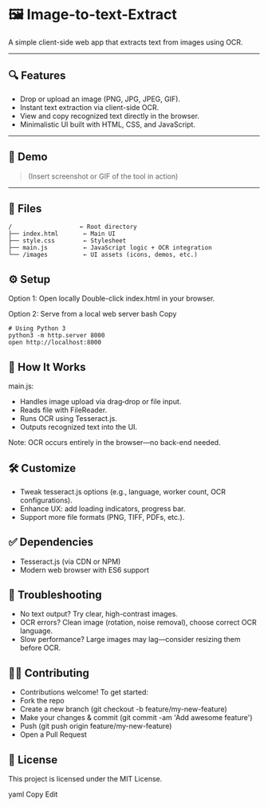 # 🖼️ Image-to-text-Extract

A simple client-side web app that extracts text from images using OCR.

---

## 🔍 Features

- Drop or upload an image (PNG, JPG, JPEG, GIF).
- Instant text extraction via client-side OCR.
- View and copy recognized text directly in the browser.
- Minimalistic UI built with HTML, CSS, and JavaScript.

---

## 🚀 Demo

> (Insert screenshot or GIF of the tool in action)

---

## 🧩 Files

```text
/                   ← Root directory
├── index.html       ← Main UI
├── style.css        ← Stylesheet
├── main.js          ← JavaScript logic + OCR integration
└── /images          ← UI assets (icons, demos, etc.)
```

## ⚙️ Setup
Option 1: Open locally
Double-click index.html in your browser.

Option 2: Serve from a local web server
bash
Copy

```
# Using Python 3
python3 -m http.server 8000
open http://localhost:8000
```
## 🧠 How It Works
main.js:
- Handles image upload via drag‑drop or file input.
- Reads file with FileReader.
- Runs OCR using Tesseract.js.
- Outputs recognized text into the UI.

Note: OCR occurs entirely in the browser—no back-end needed.

## 🛠️ Customize
- Tweak tesseract.js options (e.g., language, worker count, OCR configurations).
- Enhance UX: add loading indicators, progress bar.
- Support more file formats (PNG, TIFF, PDFs, etc.).

## ✅ Dependencies
- Tesseract.js (via CDN or NPM)
- Modern web browser with ES6 support

## 🚧 Troubleshooting
- No text output? Try clear, high-contrast images.
- OCR errors? Clean image (rotation, noise removal), choose correct OCR language.
- Slow performance? Large images may lag—consider resizing them before OCR.

## 👩‍💻 Contributing
- Contributions welcome! To get started:
- Fork the repo
- Create a new branch (git checkout -b feature/my-new-feature)
- Make your changes & commit (git commit -am 'Add awesome feature')
- Push (git push origin feature/my-new-feature)
- Open a Pull Request

## 📝 License
This project is licensed under the MIT License.

yaml
Copy
Edit

